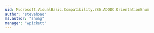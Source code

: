 ```yaml
---
uid: Microsoft.VisualBasic.Compatibility.VB6.ADODC.OrientationEnum
author: "stevehoag"
ms.author: "shoag"
manager: "wpickett"
---
```

